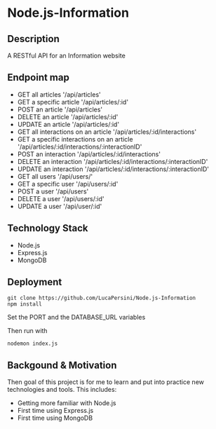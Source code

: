 # Node.js-Information

## Description

A RESTful API for an Information website

## Endpoint map

- GET all articles '/api/articles'
- GET a specific article '/api/articles/:id'
- POST an article '/api/articles'
- DELETE an article '/api/articles/:id'
- UPDATE an article '/api/articles/:id'
- GET all interactions on an article '/api/articles/:id/interactions'
- GET a specific interactions on an article '/api/articles/:id/interactions/:interactionID'
- POST an interaction '/api/articles/:id/interactions'
- DELETE an interaction '/api/articles/:id/interactions/:interactionID'
- UPDATE an interaction '/api/articles/:id/interactions/:interactionID'
- GET all users '/api/users/'
- GET a specific user '/api/users/:id'
- POST a user '/api/users'
- DELETE a user '/api/users/:id'
- UPDATE a user '/api/user/:id'

## Technology Stack

- Node.js
- Express.js
- MongoDB

## Deployment

```shell
git clone https://github.com/LucaPersini/Node.js-Information
npm install
```
Set the PORT and the DATABASE_URL variables

Then run with

```shell
nodemon index.js
```

## Backgound & Motivation

Then goal of this project is for me to learn and put into practice new technologies and tools. This includes:

- Getting more familiar with Node.js
- First time using Express.js
- First time using MongoDB
